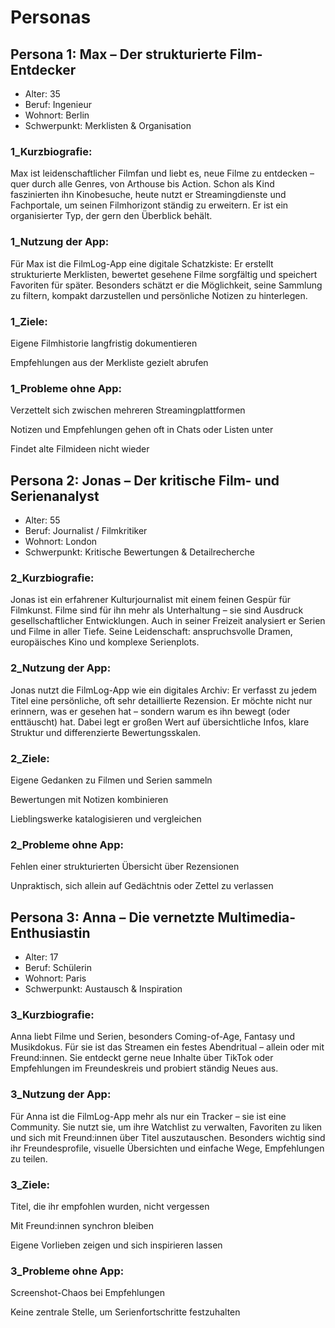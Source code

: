 # Personas

## Persona 1: Max – Der strukturierte Film-Entdecker
- Alter: 35
- Beruf: Ingenieur
- Wohnort: Berlin
- Schwerpunkt: Merklisten & Organisation

### 1_Kurzbiografie:
Max ist leidenschaftlicher Filmfan und liebt es, neue Filme zu entdecken – quer durch alle Genres, von Arthouse bis Action. Schon als Kind faszinierten ihn Kinobesuche, heute nutzt er Streamingdienste und Fachportale, um seinen Filmhorizont ständig zu erweitern. Er ist ein organisierter Typ, der gern den Überblick behält.

### 1_Nutzung der App:
Für Max ist die FilmLog-App eine digitale Schatzkiste: Er erstellt strukturierte Merklisten, bewertet gesehene Filme sorgfältig und speichert Favoriten für später. Besonders schätzt er die Möglichkeit, seine Sammlung zu filtern, kompakt darzustellen und persönliche Notizen zu hinterlegen.

### 1_Ziele:

Eigene Filmhistorie langfristig dokumentieren

Empfehlungen aus der Merkliste gezielt abrufen

### 1_Probleme ohne App:

Verzettelt sich zwischen mehreren Streamingplattformen

Notizen und Empfehlungen gehen oft in Chats oder Listen unter

Findet alte Filmideen nicht wieder

## Persona 2: Jonas – Der kritische Film- und Serienanalyst
- Alter: 55
- Beruf: Journalist / Filmkritiker
- Wohnort: London
- Schwerpunkt: Kritische Bewertungen & Detailrecherche

### 2_Kurzbiografie:
Jonas ist ein erfahrener Kulturjournalist mit einem feinen Gespür für Filmkunst. Filme sind für ihn mehr als Unterhaltung – sie sind Ausdruck gesellschaftlicher Entwicklungen. Auch in seiner Freizeit analysiert er Serien und Filme in aller Tiefe. Seine Leidenschaft: anspruchsvolle Dramen, europäisches Kino und komplexe Serienplots.

### 2_Nutzung der App:
Jonas nutzt die FilmLog-App wie ein digitales Archiv: Er verfasst zu jedem Titel eine persönliche, oft sehr detaillierte Rezension. Er möchte nicht nur erinnern, was er gesehen hat – sondern warum es ihn bewegt (oder enttäuscht) hat. Dabei legt er großen Wert auf übersichtliche Infos, klare Struktur und differenzierte Bewertungsskalen.

### 2_Ziele:

Eigene Gedanken zu Filmen und Serien sammeln

Bewertungen mit Notizen kombinieren

Lieblingswerke katalogisieren und vergleichen

### 2_Probleme ohne App:

Fehlen einer strukturierten Übersicht über Rezensionen

Unpraktisch, sich allein auf Gedächtnis oder Zettel zu verlassen

## Persona 3: Anna – Die vernetzte Multimedia-Enthusiastin
- Alter: 17
- Beruf: Schülerin
- Wohnort: Paris
- Schwerpunkt: Austausch & Inspiration

### 3_Kurzbiografie:
Anna liebt Filme und Serien, besonders Coming-of-Age, Fantasy und Musikdokus. Für sie ist das Streamen ein festes Abendritual – allein oder mit Freund:innen. Sie entdeckt gerne neue Inhalte über TikTok oder Empfehlungen im Freundeskreis und probiert ständig Neues aus.

### 3_Nutzung der App:
Für Anna ist die FilmLog-App mehr als nur ein Tracker – sie ist eine Community. Sie nutzt sie, um ihre Watchlist zu verwalten, Favoriten zu liken und sich mit Freund:innen über Titel auszutauschen. Besonders wichtig sind ihr Freundesprofile, visuelle Übersichten und einfache Wege, Empfehlungen zu teilen.

### 3_Ziele:

Titel, die ihr empfohlen wurden, nicht vergessen

Mit Freund:innen synchron bleiben

Eigene Vorlieben zeigen und sich inspirieren lassen

### 3_Probleme ohne App:

Screenshot-Chaos bei Empfehlungen

Keine zentrale Stelle, um Serienfortschritte festzuhalten